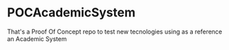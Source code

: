 # POCAcademicSystem
That's a Proof Of Concept repo to test new tecnologies using as a reference an Academic System
